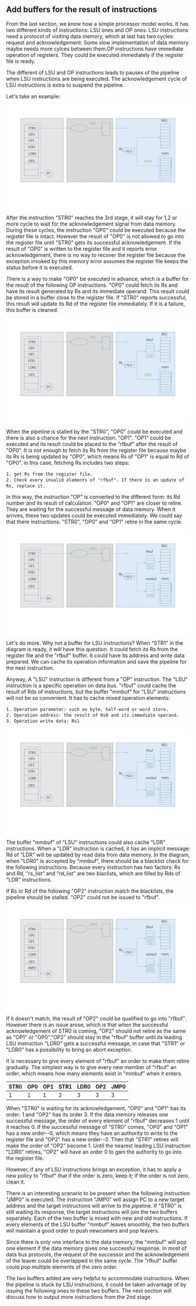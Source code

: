 ## Add buffers for the result of instructions

From the last section, we know how a simple processor model works. It has two different kinds of instructions: LSU ones and OP ones. LSU instructions need a protocol of visiting data memory, which at last has two cycles: request and acknowledgement. Some slow implementation of data memory maybe needs more cylces between them.OP instructions have immediate operation of registers. They could be executed immediately if the register file is ready. 

The different of LSU and OP instructions leads to pauses of the pipeline when LSU instructions are being executed. The acknowledgement cycle of LSU instructions is extra to suspend the pipeline. 

Let's take an example:

![original](/tutorial/02-original.png)

After the instruction "STR0" reaches the 3rd stage, it will stay for 1,2 or more cycle to wait for the  acknowledgement signal from data memory. During these cycles, the instruction "OP0" could be executed because the register file is intact. However the result of "OP0" is not allowed to go into the register file until "STR0" gets its successful acknowledgement. If the result of "OP0" is written to the register file and it reports error acknowledgement, there is no way to recover the register file because the exception invoked by this memory error assumes the register file keeps the status before it is executed.

There is a way to make "OP0" be executed in advance, which is a buffer for the result of the following OP instructions. "OP0" could fetch its Rs and have its result generated by Rs and its immediate operand. This result could be stored in a buffer close to the register file. If "STR0" reports successful, this result will update its Rd of the register file immediately. If it is a failure, this buffer is cleaned.

![rfbuf](/tutorial/02-rfbuf.png)

When the pipeline is stalled by the "STR0", "OP0" could be executed and there is also a chance for the next instruction: "OP1". "OP1" could be executed and its result could be placed to the "rfbuf" after the result of "OP0". It is not enough to fetch its Rs from the register file because maybe its Rs is being updated by "OP0", which means Rs of "OP1" is equal to Rd of "OP0". in this case, fetching Rs includes two steps:

	1. get Rs from the register file.
	2. Check every invalid elements of "rfbuf". If there is an update of Rs, replace it.
   
In this way, the instruction "OP" is converted to the different form: its Rd number and its result of calculation. "OP0" and "OP1" are closer to retire. They are waiting for the successful message of data memory. When it arrives, these two updates could be executed immediately. We could say that there instructions: "STR0", "OP0" and "OP1" retire in the same cycle.

![mmbuf](/tutorial/02-mmbuf.png)

Let's do more. Why not a buffer for LSU instructions? When "STR1" in the diagram is ready, it will have this question. It could fetch its Rs from the register file and the "rfbuf" buffer. It could have its address and write data prepared. We can cache its operation information and save the pipeline for the next instruction.

Anyway, A "LSU" instruction is different from a "OP" instruction. The "LSU" instruction is a specific operation on data bus. "rfbuf" could cache the result of Rds of instructions, but the buffer "mmbuf" for "LSU" instructions will not be so convenient. It has to cache mixed operation elements:

	1. Operation parameter: such as byte, half-word or word store.
	2. Operation address: the result of Rs0 and its immediate operand.
	3. Operation write data: Rs1

![mmbuf-ldr](/tutorial/02-mmbuf-ldr.png)

The buffer "mmbuf" of "LSU" instructions could also cache "LDR" instructions. When a "LDR" instruction is cached, it has an implicit message: Rd of "LDR" will be updated by read data from data memory. In the diagram, when "LDR0" is accepted by "mmbuf", there should be a blacklist check for the following instructions. Because every instruction has two factors: Rs and Rd, "rs_list" and "rd_list" are two blaclists, which are filled by Rds of "LDR" instructions.

If Rs or Rd of the following "OP2" instruction match the blacklists, the pipeline should be stalled. "OP2" could not be issued to "rfbuf".

![mmbuf-op2](/tutorial/02-mmbuf-op2.png)

If it doesn't match, the result of "OP2" could be qualified to go into "rfbuf". However there is an issue arose, which is that when the successful acknowledgement of STR0 is coming, "OP2" should not retire as the same as "OP1" or "OP0"."OP2" should stay in the "rfbuf" buffer until its leading LSU instruction "LDR0" gets a successful message, in case that "STR1" or "LDR0" has a possibility to bring an abort exception.

It is necessary to give every element of "rfbuf" an order to make them retire gradually. The simplest way is to give every new member of "rfbuf" an order, which means how many elements exist in "mmbuf" when it enters.


|STR0 |OP0  |OP1  |STR1	|LDR0  |OP2 |JMP0    |
|-----|-----|-----|-----|------|----|--------|
|1    |1    |1    |2	|3     |3   |3       |

When "STR0" is waiting for its acknowledgement, "OP0" and "OP1" has its order: 1 and "OP2" has its order 3. If the data memory releases one successful message, the order of every element of "rfbuf" decreases 1 until it reaches 0. If the successful message of "STR0" comes, "OP0" and "OP1" has a new order--0, which means they have an authority to write to the register file and "OP2" has a new order--2. Then that "STR1" retires will make the order of "OP2" become 1. Until the nearest leading LSU instruction "LDR0" retires, "OP2" will have an order 0 to gain the authority to go into the register file.

However, if any of LSU instructions brings an exception, it has to apply a new policy to "rfbuf" that if the order is zero, keep it; if the order is not zero, clean it.

There is an interesting scenario to be present when the following instruction "JMP0" is executed. The instruction "JMP0" will assign PC to a new target address and the target instructions will arrive to the pipeline. If "STR0" is still waiting its response, the target instructions will join the two buffers separately. Each of the two buffer is mixed with new and old instructions. If every elements of the LSU buffer "mmbuf" leaves smoothly, the two buffers will maintain a good order to push newcomers and pop leavers.

Since there is only one interface to the data memory, the "mmbuf" will pop one element if the data memory gives one successful response. In most of data bus protocols, the request of the successor and the acknowledgement of the leaver could be overlapped in the same cycle. The "rfbuf" buffer could pop multiple elements of the zero order. 

The two buffers added are very helpful to accommodate instructions. When the pipeline is stuck by LSU instructions, it could be taken advantage of by issuing the following ones to these two buffers. The next section will discuss how to output more instructions from the 2nd stage.  
